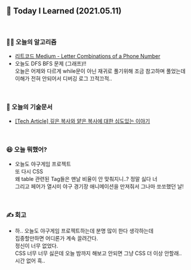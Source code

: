 ## 🚀 Today I Learned (2021.05.11)

<br/>

### **👨‍💻 오늘의 알고리즘**

-   [리트코드 Medium - Letter Combinations of a Phone Number](https://leetcode.com/problems/letter-combinations-of-a-phone-number/)
-   오늘도 DFS BFS 문제 (그래프)!!  
    오늘은 어제와 다르게 while문이 아닌 재귀로 풀기위해 조금 참고하며 풀었는데  
    이해가 전혀 안되어서 디버깅 로그 끄적끄적..

<br/>

### **📑 오늘의 기술문서**

-   [[Tech Article] 깊은 복사와 얕은 복사에 대한 심도있는 이야기](https://codi-rano.tistory.com/58)

<br/>

### **😆 오늘 뭐했어?**

-   오늘도 야구게임 프로젝트  
    또 다시 CSS  
    왜 table 관련된 Tag들은 맨날 비율이 안 맞춰지니..? 정말 싫다 너  
    그리고 페어가 열시미 야구 경기장 애니메이션을 만져줘서 그나마 쏘쏘했던 날!

<br/>

### **✍️ 회고**

-   하.. 오늘도 야구게임 프로젝트하는데 분명 많이 한다 생각하는데  
    집중할만하면 어디론가 계속 끌려간다.  
    정신이 너무 없었다.  
    CSS 너무 너무 싫은데 오늘 밤까지 해보고 안되면 그냥 CSS 더 이상 안할래..  
    시간 없어 흑..
